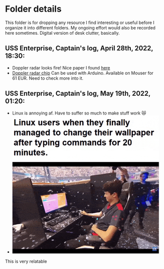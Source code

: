 # Folder details

This folder is for dropping any resource I find interesting or useful before I organize it into different folders. My ongoing effort would also be recorded here sometimes. Digital version of desk clutter, basically.

## USS Enterprise, Captain's log, April 28th, 2022, 18:30: 
- Doppler radar looks fire! Nice paper I found [here](A_Review_on_Recent_Advances_in_Doppler_Radar_Sensors_for_Noncontact_Healthcare_Monitoring.pdf)
- [Doppler radar chip](https://www.seeedstudio.com/Grove-Doppler-Radar-BGT24LTR11-p-4572.html) Can be used with Arduino. Available on Mouser for 61 EUR. Need to check more into it. 

## USS Enterprise, Captain's log, May 19th, 2022, 01:20: 
- Linux is annoying af. Have to suffer so much to make stuff work 😿
- ![Linux is pain](https://github.com/androbaza/Xsight-heart-rate/blob/ed386802ae061a5fda7e7bb22e609d435f7891f3/resources/Haseeb/Linux_is_pain.gif)

This is very relatable
